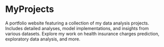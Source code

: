 # MyProjects
A portfolio website featuring a collection of my data analysis projects. Includes detailed analyses, model implementations, and insights from various datasets. Explore my work on health insurance charges prediction, exploratory data analysis, and more.

